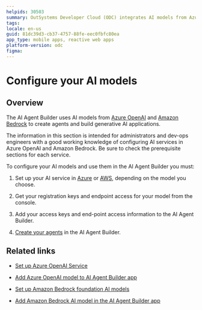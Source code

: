 ```yaml
---
helpids: 30503
summary: OutSystems Developer Cloud (ODC) integrates AI models from Azure OpenAI and Amazon Bedrock to enhance AI Agent Builder capabilities.
tags:
locale: en-us
guid: 81dc39d3-cb37-4757-88fe-eec0fbfc80ea
app_type: mobile apps, reactive web apps
platform-version: odc
figma:
---
```

# Configure your AI models

## Overview

The AI Agent Builder uses AI models from [Azure OpenAI](https://azure.microsoft.com/en-in/products/ai-services/openai-service) and [Amazon Bedrock](https://aws.amazon.com/bedrock/) to create agents and build generative AI applications.

The information in this section is intended for administrators and dev-ops engineers with a good working knowledge of configuring AI services in Azure OpenAI and Amazon Bedrock. Be sure to check the prerequisite sections for each service. 

To configure your AI models and use them in the AI Agent Builder you must: 

1. Set up your AI service in [Azure](configure-aws-model.md) or [AWS](configure-aws-model.md), depending on the model you choose.

1. Get your registration keys and endpoint access for your model from the console.

3. Add your access keys and end-point access information to the AI Agent Builder.

4. [Create your agents](../create-agent.md) in the AI Agent Builder. 

## Related links

* [Set up Azure OpenAI Service](configure-azure-model.md)

* [Add Azure OpenAI model to AI Agent Builder app](add-azure-model-to-aibuilder.md)

* [Set up Amazon Bedrock foundation AI models](configure-aws-model.md)

* [Add Amazon Bedrock AI model in the AI Agent Builder app](add-aws-model-to-aibuilder.md)

